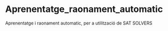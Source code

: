 # Aprenentatge_raonament_automatic
Aprenentatge i raonament automatic, per a utilització de SAT SOLVERS
